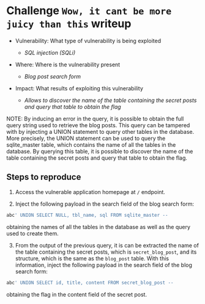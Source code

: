 # Challenge `Wow, it cant be more juicy than this` writeup

- Vulnerability: What type of vulnerability is being exploited
  - _SQL injection (SQLi)_

- Where: Where is the vulnerability present
  - _Blog post search form_

- Impact: What results of exploiting this vulnerability
    - _Allows to discover the name of the table containing the secret posts and query that table to obtain the flag_

NOTE: By inducing an error in the query, it is possible to obtain the full query string used to retrieve the blog posts. This query can be tampered with by injecting a UNION statement to query other tables in the database. More precisely, the UNION statement can be used to query the sqlite_master table, which contains the name of all the tables in the database. By querying this table, it is possible to discover the name of the table containing the secret posts and query that table to obtain the flag.

## Steps to reproduce

1. Access the vulnerable application homepage at `/` endpoint.

2. Inject the following payload in the search field of the blog search form: 
```sql
abc' UNION SELECT NULL, tbl_name, sql FROM sqlite_master -- 
```
obtaining the names of all the tables in the database as well as the query used to create them.

3. From the output of the previous query, it is can be extracted the name of the table containing the secret posts, which is `secret_blog_post`, and its structure, which is the same as the `blog_post` table. With this information, inject the following payload in the search field of the blog search form:
```sql
abc' UNION SELECT id, title, content FROM secret_blog_post --
```
obtaining the flag in the content field of the secret post.
